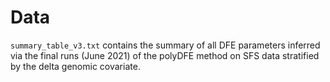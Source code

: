 # Data

`summary_table_v3.txt` contains the summary of all DFE parameters inferred via the final runs (June 2021)  of the polyDFE method on SFS data stratified by the delta genomic covariate.

